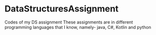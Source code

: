 # DataStructuresAssignment
Codes of my DS assignment 
These assignments are in different programming languages that I know, namely- java, C#, Kotlin and python 
